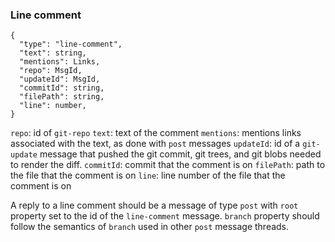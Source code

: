 ### Line comment

```
{
  "type": "line-comment",
  "text": string,
  "mentions": Links,
  "repo": MsgId,
  "updateId": MsgId,
  "commitId": string,
  "filePath": string,
  "line": number,
}
```
`repo`: id of `git-repo`
`text`: text of the comment
`mentions`: mentions links associated with the text, as done with `post` messages
`updateId`: id of a `git-update` message that pushed the git commit, git trees, and git blobs needed to render the diff.
`commitId`: commit that the comment is on
`filePath`: path to the file that the comment is on
`line`: line number of the file that the comment is on

A reply to a line comment should be a message of type `post` with `root`
property set to the id of the `line-comment` message. `branch` property should follow the semantics of `branch` used in other `post` message threads.
